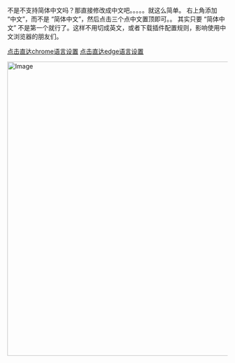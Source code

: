 不是不支持简体中文吗？那直接修改成中文吧。。。。。就这么简单。
右上角添加 “中文”，而不是 “简体中文”，然后点击三个点中文置顶即可。。
其实只要 “简体中文” 不是第一个就行了。这样不用切成英文，或者下载插件配置规则，影响使用中文浏览器的朋友们。

[点击直达chrome语言设置](chrome://extensions/)
[点击直达edge语言设置](edge://settings/languages)

<img width="673" alt="Image" src="https://github.com/user-attachments/assets/276bd15e-6cac-4c27-ab77-8b9b197724cf" />